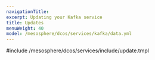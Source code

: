 ```yaml
---
navigationTitle:
excerpt: Updating your Kafka service
title: Updates
menuWeight: 40
model: /mesosphere/dcos/services/kafka/data.yml
---
```


#include /mesosphere/dcos/services/include/update.tmpl
